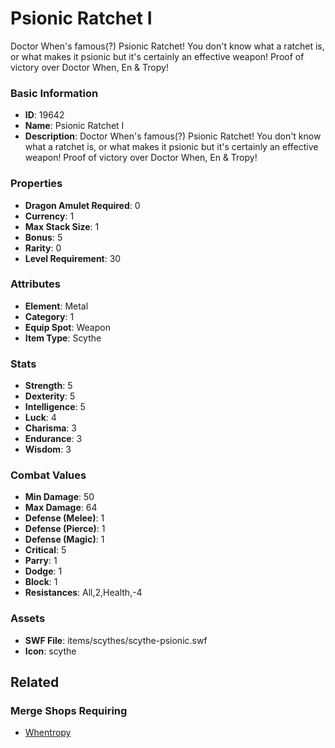 # Psionic Ratchet I

Doctor When's famous(?) Psionic Ratchet! You don't know what a ratchet is, or what makes it psionic but it's certainly an effective weapon! Proof of victory over Doctor When, En & Tropy!

### Basic Information

- **ID**: 19642
- **Name**: Psionic Ratchet I
- **Description**: Doctor When&#039;s famous(?) Psionic Ratchet! You don&#039;t know what a ratchet is, or what makes it psionic but it&#039;s certainly an effective weapon! Proof of victory over Doctor When, En &amp; Tropy!

### Properties

- **Dragon Amulet Required**: 0
- **Currency**: 1
- **Max Stack Size**: 1
- **Bonus**: 5
- **Rarity**: 0
- **Level Requirement**: 30

### Attributes

- **Element**: Metal
- **Category**: 1
- **Equip Spot**: Weapon
- **Item Type**: Scythe

### Stats

- **Strength**: 5
- **Dexterity**: 5
- **Intelligence**: 5
- **Luck**: 4
- **Charisma**: 3
- **Endurance**: 3
- **Wisdom**: 3

### Combat Values

- **Min Damage**: 50
- **Max Damage**: 64
- **Defense (Melee)**: 1
- **Defense (Pierce)**: 1
- **Defense (Magic)**: 1
- **Critical**: 5
- **Parry**: 1
- **Dodge**: 1
- **Block**: 1
- **Resistances**: All,2,Health,-4

### Assets

- **SWF File**: items/scythes/scythe-psionic.swf
- **Icon**: scythe

## Related

### Merge Shops Requiring

- [Whentropy](../merge-shops/321-whentropy.md)

